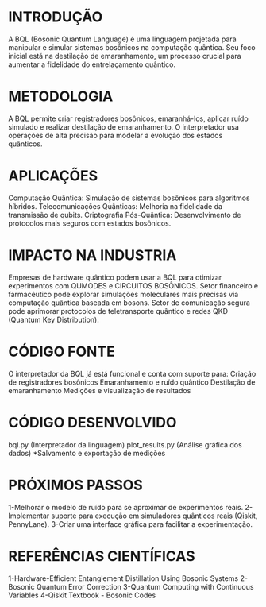# INTRODUÇÃO
A BQL (Bosonic Quantum Language) é uma linguagem projetada para manipular e simular sistemas bosônicos na computação quântica. Seu foco inicial está na destilação de emaranhamento, um processo crucial para aumentar a fidelidade do entrelaçamento quântico.

# METODOLOGIA
A BQL permite criar registradores bosônicos, emaranhá-los, aplicar ruído simulado e realizar destilação de emaranhamento. O interpretador usa operações de alta precisão para modelar a evolução dos estados quânticos.

# APLICAÇÕES
Computação Quântica: Simulação de sistemas bosônicos para algoritmos híbridos.
Telecomunicações Quânticas: Melhoria na fidelidade da transmissão de qubits.
Criptografia Pós-Quântica: Desenvolvimento de protocolos mais seguros com estados bosônicos.

# IMPACTO NA INDUSTRIA
Empresas de hardware quântico podem usar a BQL para otimizar experimentos com QUMODES e CIRCUITOS BOSÔNICOS.
Setor financeiro e farmacêutico pode explorar simulações moleculares mais precisas via computação quântica baseada em bosons.
Setor de comunicação segura pode aprimorar protocolos de teletransporte quântico e redes QKD (Quantum Key Distribution).

# CÓDIGO FONTE
O interpretador da BQL já está funcional e conta com suporte para:
    Criação de registradores bosônicos
    Emaranhamento e ruído quântico
    Destilação de emaranhamento
    Medições e visualização de resultados
    
# CÓDIGO DESENVOLVIDO
bql.py (Interpretador da linguagem)
plot_results.py (Análise gráfica dos dados)
*Salvamento e exportação de medições

# PRÓXIMOS PASSOS
1-Melhorar o modelo de ruído para se aproximar de experimentos reais.
2-Implementar suporte para execução em simuladores quânticos reais (Qiskit, PennyLane).
3-Criar uma interface gráfica para facilitar a experimentação.

# REFERÊNCIAS CIENTÍFICAS
1-Hardware-Efficient Entanglement Distillation Using Bosonic Systems
2-Bosonic Quantum Error Correction
3-Quantum Computing with Continuous Variables
4-Qiskit Textbook - Bosonic Codes
